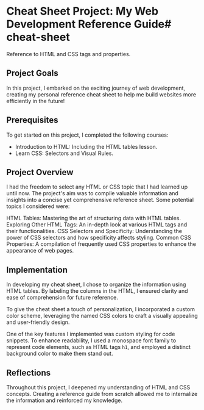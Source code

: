 # Cheat Sheet Project: My Web Development Reference Guide# cheat-sheet
Reference to HTML and CSS tags and properties.


## Project Goals
In this project, I embarked on the exciting journey of web development, creating my personal reference cheat sheet to help me build websites more efficiently in the future!


## Prerequisites
To get started on this project, I completed the following courses:

- Introduction to HTML: Including the HTML tables lesson.
- Learn CSS: Selectors and Visual Rules.


## Project Overview
I had the freedom to select any HTML or CSS topic that I had learned up until now. The project's aim was to compile valuable information and insights into a concise yet comprehensive reference sheet. Some potential topics I considered were:

HTML Tables: Mastering the art of structuring data with HTML tables.
Exploring Other HTML Tags: An in-depth look at various HTML tags and their functionalities.
CSS Selectors and Specificity: Understanding the power of CSS selectors and how specificity affects styling.
Common CSS Properties: A compilation of frequently used CSS properties to enhance the appearance of web pages.


## Implementation
In developing my cheat sheet, I chose to organize the information using HTML tables. By labeling the columns in the HTML, I ensured clarity and ease of comprehension for future reference.

To give the cheat sheet a touch of personalization, I incorporated a custom color scheme, leveraging the named CSS colors to craft a visually appealing and user-friendly design.

One of the key features I implemented was custom styling for code snippets. To enhance readability, I used a monospace font family to represent code elements, such as HTML tags ```h1```, and employed a distinct background color to make them stand out.


## Reflections
Throughout this project, I deepened my understanding of HTML and CSS concepts. Creating a reference guide from scratch allowed me to internalize the information and reinforced my knowledge.
